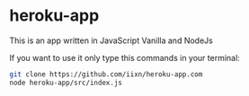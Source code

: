 # heroku-app

This is an app written in JavaScript Vanilla and NodeJs

If you want to use it only type this commands in your terminal:

```sh
git clone https://github.com/iixn/heroku-app.com
node heroku-app/src/index.js
```

